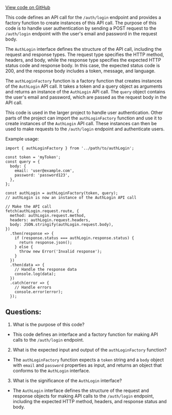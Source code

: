 [View code on GitHub](https://github.com/technologiestiftung/kulturdaten-frontend/blob/master/lib/api/routes/auth/login.ts)

This code defines an API call for the `/auth/login` endpoint and provides a factory function to create instances of this API call. The purpose of this code is to handle user authentication by sending a POST request to the `/auth/login` endpoint with the user's email and password in the request body. 

The `AuthLogin` interface defines the structure of the API call, including the request and response types. The request type specifies the HTTP method, headers, and body, while the response type specifies the expected HTTP status code and response body. In this case, the expected status code is 200, and the response body includes a token, message, and language.

The `authLoginFactory` function is a factory function that creates instances of the `AuthLogin` API call. It takes a token and a query object as arguments and returns an instance of the `AuthLogin` API call. The `query` object contains the user's email and password, which are passed as the request body in the API call.

This code is used in the larger project to handle user authentication. Other parts of the project can import the `authLoginFactory` function and use it to create instances of the `AuthLogin` API call. These instances can then be used to make requests to the `/auth/login` endpoint and authenticate users.

Example usage:

```
import { authLoginFactory } from '../path/to/authLogin';

const token = 'myToken';
const query = {
  body: {
    email: 'user@example.com',
    password: 'password123',
  },
};

const authLogin = authLoginFactory(token, query);
// authLogin is now an instance of the AuthLogin API call

// Make the API call
fetch(authLogin.request.route, {
  method: authLogin.request.method,
  headers: authLogin.request.headers,
  body: JSON.stringify(authLogin.request.body),
})
  .then(response => {
    if (response.status === authLogin.response.status) {
      return response.json();
    } else {
      throw new Error('Invalid response');
    }
  })
  .then(data => {
    // Handle the response data
    console.log(data);
  })
  .catch(error => {
    // Handle errors
    console.error(error);
  });
```
## Questions: 
 1. What is the purpose of this code?
- This code defines an interface and a factory function for making API calls to the `/auth/login` endpoint.

2. What is the expected input and output of the `authLoginFactory` function?
- The `authLoginFactory` function expects a `token` string and a `body` object with `email` and `password` properties as input, and returns an object that conforms to the `AuthLogin` interface.

3. What is the significance of the `AuthLogin` interface?
- The `AuthLogin` interface defines the structure of the request and response objects for making API calls to the `/auth/login` endpoint, including the expected HTTP method, headers, and response status and body.